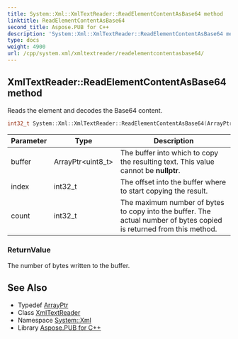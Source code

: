 ```yaml
---
title: System::Xml::XmlTextReader::ReadElementContentAsBase64 method
linktitle: ReadElementContentAsBase64
second_title: Aspose.PUB for C++
description: 'System::Xml::XmlTextReader::ReadElementContentAsBase64 method. Reads the element and decodes the Base64 content in C++.'
type: docs
weight: 4900
url: /cpp/system.xml/xmltextreader/readelementcontentasbase64/
---
```

## XmlTextReader::ReadElementContentAsBase64 method


Reads the element and decodes the Base64 content.

```cpp
int32_t System::Xml::XmlTextReader::ReadElementContentAsBase64(ArrayPtr<uint8_t> buffer, int32_t index, int32_t count) override
```


| Parameter | Type | Description |
| --- | --- | --- |
| buffer | ArrayPtr\<uint8_t\> | The buffer into which to copy the resulting text. This value cannot be **nullptr**. |
| index | int32_t | The offset into the buffer where to start copying the result. |
| count | int32_t | The maximum number of bytes to copy into the buffer. The actual number of bytes copied is returned from this method. |

### ReturnValue

The number of bytes written to the buffer.

## See Also

* Typedef [ArrayPtr](../../../system/arrayptr/)
* Class [XmlTextReader](../)
* Namespace [System::Xml](../../)
* Library [Aspose.PUB for C++](../../../)
